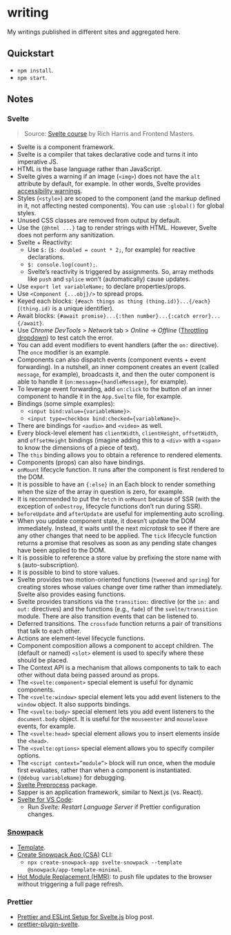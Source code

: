 # writing

My writings published in different sites and aggregated here.

## Quickstart

- `npm install`.
- `npm start`.

## Notes

### Svelte

> Source: [Svelte course](https://frontendmasters.com/courses/svelte/) by Rich Harris and Frontend Masters.

- Svelte is a component framework.
- Svelte is a compiler that takes declarative code and turns it into imperative JS.
- HTML is the base language rather than JavaScript.
- Svelte gives a warning if an image (`<img>`) does not have the `alt` attribute by default, for example. In other words, Svelte provides [accessibility warnings](https://svelte.dev/docs#Accessibility_warnings).
- Styles (`<style>`) are scoped to the component (and the markup defined in it, not affecting nested components). You can use `:global()` for global styles.
- Unused CSS classes are removed from output by default.
- Use the `{@html ...}` tag to render strings with HTML. However, Svelte does not perform any sanitization.
- Svelte + Reactivity:
  - Use `$:` (`$: doubled = count * 2;`, for example) for reactive declarations.
  - `$: console.log(count);`.
  - Svelte’s reactivity is triggered by assignments. So, array methods like `push` and `splice` won’t (automatically) cause updates.
- Use `export let variableName;` to declare properties/props.
- Use `<Component {...obj}/>` to spread props.
- Keyed each blocks: `{#each things as thing (thing.id)}...{/each}` (`(thing.id)` is a unique identifier).
- Await blocks: `{#await promise}...{:then number}...{:catch error}...{/await}`.
- Use _Chrome DevTools_ > _Network_ tab > _Online_ -> _Offline_ ([Throttling dropdown](https://developer.chrome.com/docs/devtools/network/)) to test catch the error.
- You can add event modifiers to event handlers (after the `on:` directive). The `once` modifier is an example.
- Components can also dispatch events (component events + event forwarding). In a nutshell, an inner component creates an event (called `message`, for example), broadcasts it, and then the outer component is able to handle it (`on:message={handleMessage}`, for example).
- To leverage event forwarding, add `on:click` to the button of an inner component to handle it in the `App.Svelte` file, for example.
- Bindings (some simple examples):
  - `<input bind:value={variableName}>`.
  - `<input type=checkbox bind:checked={variableName}>`.
- There are bindings for `<audio>` and `<video>` as well.
- Every block-level element has `clientWidth`, `clientHeight`, `offsetWidth`, and `offsetHeight` bindings (imagine adding this to a `<div>` with a `<span>` to know the dimensions of a piece of text).
- The `this` binding allows you to obtain a reference to rendered elements.
- Components (props) can also have bindings.
- `onMount` lifecycle function. It runs after the component is first rendered to the DOM.
- It is possible to have an `{:else}` in an Each block to render something when the size of the array in question is zero, for example.
- It is recommended to put the `fetch` in `onMount` because of SSR (with the exception of `onDestroy`, lifecycle functions don’t run during SSR).
- `beforeUpdate` and `afterUpdate` are useful for implementing auto scrolling.
- When you update component state, it doesn’t update the DOM immediately. Instead, it waits until the next _microtask_ to see if there are any other changes that need to be applied. The `tick` lifecycle function returns a promise that resolves as soon as any pending state changes have been applied to the DOM.
- It is possible to reference a store value by prefixing the store name with `$` (auto-subscription).
- It is possible to bind to store values.
- Svelte provides two motion-oriented functions (`tweened` and `spring`) for creating stores whose values change over time rather than immediately. Svelte also provides easing functions.
- Svelte provides transitions via the `transition:` directive (or the `in:` and `out:` directives) and the functions (e.g., `fade`) of the `svelte/transition` module. There are also transition events that can be listened to.
- Deferred transitions. The `crossfade` function returns a pair of transitions that talk to each other.
- Actions are element-level lifecycle functions.
- Component composition allows a component to accept children. The (default or named) `<slot>` element is used to specify where these should be placed.
- The Context API is a mechanism that allows components to talk to each other without data being passed around as props.
- The `<svelte:component>` special element is useful for dynamic components.
- The `<svelte:window>` special element lets you add event listeners to the `window` object. It also supports bindings.
- The `<svelte:body>` special element lets you add event listeners to the `document.body` object. It is useful for the `mouseenter` and `mouseleave` events, for example.
- The `<svelte:head>` special element allows you to insert elements inside the `<head>`.
- The `<svelte:options>` special element allows you to specify compiler options.
- The `<script context=”module”>` block will run once, when the module first evaluates, rather than when a component is instantiated.
- `{@debug variableName}` for debugging.
- [Svelte Preprocess](https://github.com/sveltejs/svelte-preprocess) package.
- Sapper is an application framework, similar to Next.js (vs. React).
- [Svelte for VS Code](https://github.com/sveltejs/language-tools/tree/master/packages/svelte-vscode):
  - Run _Svelte: Restart Language Server_ if Prettier configuration changes.

### [Snowpack](https://www.snowpack.dev/)

- [Template](https://github.com/snowpackjs/snowpack/tree/main/create-snowpack-app/app-template-svelte).
- [Create Snowpack App (CSA)](https://github.com/snowpackjs/snowpack/tree/main/create-snowpack-app/cli) CLI:
  - `npx create-snowpack-app svelte-snowpack --template @snowpack/app-template-minimal`.
- [Hot Module Replacement (HMR)](https://www.snowpack.dev/concepts/hot-module-replacement): to push file updates to the browser without triggering a full page refresh.

### Prettier

- [Prettier and ESLint Setup for Svelte.js](https://www.rockyourcode.com/prettier-and-es-lint-setup-for-svelte-js/) blog post.
- [prettier-plugin-svelte](https://github.com/sveltejs/prettier-plugin-svelte).
